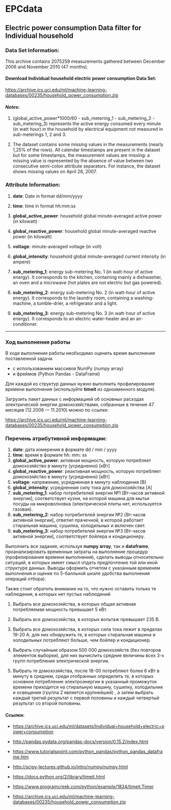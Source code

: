 # EPCdata

## 	Electric power consumption Data filter for Individual household





### Data Set Information:
This archive contains 2075259 measurements gathered between December 2006 and November 2010 (47 months).  



#### Download Individual household electric power consumption Data Set: 

https://archive.ics.uci.edu/ml/machine-learning-databases/00235/household_power_consumption.zip



#### *Notes*:  

1) (global_active_power*1000/60 - sub_metering_1 - sub_metering_2 - sub_metering_3) represents the active energy consumed every minute (in watt hour) in the household by electrical equipment not measured in sub-meterings 1, 2 and 3.  

2) The dataset contains some missing values in the measurements (nearly 1,25% of the rows). All calendar timestamps are present in the dataset but for some timestamps, the measurement values are missing: a missing value is represented by the absence of value between two consecutive semi-colon attribute separators. For instance, the dataset shows missing values on April 28, 2007.

### Attribute Information:
1) **date**: Date in format dd/mm/yyyy

2) **time**: time in format hh:mm:ss  

3) **global_active_power**: household global minute-averaged active power (in kilowatt)  

4) **global_reactive_power**: household global minute-averaged reactive power (in kilowatt)  

5) **voltage**: minute-averaged voltage (in volt)  

6) **global_intensity**: household global minute-averaged current intensity (in ampere)  

7) **sub_metering_1**: energy sub-metering No. 1 (in watt-hour of active energy). It corresponds to the kitchen, containing mainly a dishwasher, an oven and a microwave (hot plates are not electric but gas powered).  

8) **sub_metering_2**: energy sub-metering No. 2 (in watt-hour of active energy). It corresponds to the laundry room, containing a washing-machine, a tumble-drier, a refrigerator and a light.  

9) **sub_metering_3**: energy sub-metering No. 3 (in watt-hour of active energy). It corresponds to an electric water-heater and an air-conditioner.


----


### Ход выполнения работы
В ходе выполнения работы необходимо оценить время выполнения поставленной задачи 

 * с использованием массивов NumPy (numpy array) 
* и фреймов (Python Pandas - DataFrame)

Для каждой из структур данных нужно выполнить профилирование времени выполнения (используйте **timeit** из одноименного модуля).

Загрузить пакет данных с информацией об основных расходах электрической энергии домохозяйствами, собранные в течение 47 месяцев (12.2006 — 11.2010) можно по ссылке:

https://archive.ics.uci.edu/ml/machine-learning-databases/00235/household_power_consumption.zip

### Перечень атрибутивной информации:
1) **date**: дата измерения в формате dd / mm / yyyy
2) **time**: время в формате hh: mm: ss
3) **global_active_power**: активная мощность, которую потребляет домохозяйство в минуту (усредненно) [кВт]
4) **global_reactive_power**: реактивная мощность, которую потребляет домохозяйство в минуту (усредненно) [кВт]
5) **voltage**: напряжение, усредненная в минуту наблюдения [В]
6) **global_intensity**: усредненная силу тока для домохозяйства [A]
7) **sub_metering_1**: набор потребителей энергии №1 [Вт-часов активной энергии], соответствует кухни, на которой машина для мытья посуды на микроволновка (электрической плиты нет, используется газовая).
8) **sub_metering_2**: набор потребителей энергии №2 [Вт-часов активной энергии], ответил прачечной, в которой работает стиральная машина, сушилка, холодильных и включен свет.
9) **sub_metering_3**: набор потребителей энергии №3 [Вт-часов активной энергии], соответствует бойлера и кондиционеру.



Выполнить все задания, используя   **numpy array**, так и **dataframe**, проанализировать временные затраты на выполнение процедур (профилирования времени выполнения), сделать выводы относительно ситуаций, в которых имеет смысл отдать предпочтение той или иной структуре данных. Выводы оформить отчетом с указанным временем выполнения и оценке по 5-балльной шкале удобства выполнения операций отбора).

Также стоит обратить внимание на то, что нужно оставить только те наблюдения, в которых нет пустых наблюдений

 1)	Выбрать все домохозяйства, в которых общая активная потребляемая мощность превышает 5 кВт.

 2) Выбрать все домохозяйства, в которых вольтаж превышает 235 В. 

 3)	Выбрать все домохозяйства, в которых сила тока лежит в пределах 19-20 А, для них обнаружить те, в которых стиральная машина и холодильных потребляют больше, чем бойлер и кондиционер.

 4)	Выбрать случайным образом 500 000 домохозяйств (без повторов элементов выборки), для них вычислить средние величины всех 3-х групп потребления электрической энергии.

 5)	Выбрать те домохозяйства, после 18-00 потребляют более 6 кВт в минуту в среднем, среди отобранных определить те, в которых основное потребление электроэнергии в указанный промежуток времени приходится на стиральную машину, сушилку, холодильник и освещения (группа 2 является крупнейшей) , а затем выбрать каждый третий результат с первой половины и каждый четвертый результат со второй половины.


#### Ссылки:


* https://archive.ics.uci.edu/ml/datasets/Individual+household+electric+power+consumption

* http://pandas.pydata.org/pandas-docs/version/0.15.2/index.html

* https://www.tutorialspoint.com/python_pandas/python_pandas_dataframe.htm


* http://scipy-lectures.github.io/intro/numpy/numpy.html

* https://docs.python.org/2/library/timeit.html

* https://www.programcreek.com/python/example/1834/timeit.Timer

* https://archive.ics.uci.edu/ml/machine-learning-databases/00235/household_power_consumption.zip



